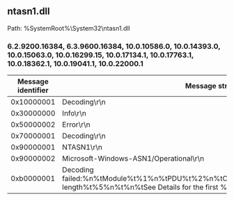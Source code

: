## ntasn1.dll

Path: %SystemRoot%\System32\ntasn1.dll

### 6.2.9200.16384, 6.3.9600.16384, 10.0.10586.0, 10.0.14393.0, 10.0.15063.0, 10.0.16299.15, 10.0.17134.1, 10.0.17763.1, 10.0.18362.1, 10.0.19041.1, 10.0.22000.1

Message identifier | Message string
--- | ---
0x10000001 | Decoding\r\n
0x30000000 | Info\r\n
0x50000002 | Error\r\n
0x70000001 | Decoding\r\n
0x90000001 | NTASN1\r\n
0x90000002 | Microsoft-Windows-ASN1/Operational\r\n
0xb0000001 | Decoding failed:%n%tModule%t%1%n%tPDU%t%2%n%tObject%t%3%n%tStatus%t%4%n%tData length%t%5%n%t%n%tSee Details for the first %6 bytes of encoded data.\r\n
